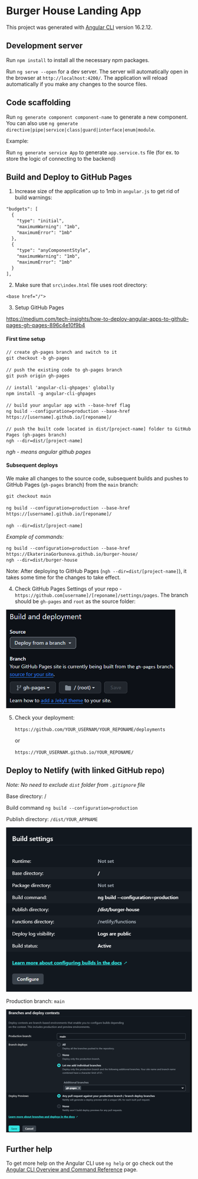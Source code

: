 # Burger House Landing App

This project was generated with [Angular CLI](https://github.com/angular/angular-cli) version 16.2.12.

## Development server

Run `npm install` to install all the necessary npm packages.

Run `ng serve --open` for a dev server. The server will automatically open in the browser at `http://localhost:4200/`. The application will reload automatically if you make any changes to the source files.

## Code scaffolding

Run `ng generate component component-name` to generate a new component. You can also use `ng generate directive|pipe|service|class|guard|interface|enum|module`.

Example:

Run `ng generate service App` to generate `app.service.ts` file (for ex. to store the logic of connecting to the backend)

## Build and Deploy to GitHub Pages

1. Increase size of the application up to 1mb in `angular.js` to get rid of build warnings:

```
"budgets": [
  {
    "type": "initial",
    "maximumWarning": "1mb",
    "maximumError": "1mb"
  },
  {
    "type": "anyComponentStyle",
    "maximumWarning": "1mb",
    "maximumError": "1mb"
  }
],
```

2. Make sure that `src\index.html` file uses root directory: 
```
<base href="/">
```

3. Setup GitHub Pages

https://medium.com/tech-insights/how-to-deploy-angular-apps-to-github-pages-gh-pages-896c4e10f9b4

#### First time setup

```
// create gh-pages branch and switch to it
git checkout -b gh-pages

// push the existing code to gh-pages branch
git push origin gh-pages

// install 'angular-cli-ghpages' globally
npm install -g angular-cli-ghpages

// build your angular app with --base-href flag
ng build --configuration=production --base-href https://[username].github.io/[reponame]/

// push the built code located in dist/[project-name] folder to GitHub Pages (gh-pages branch)
ngh --dir=dist/[project-name]
```

*ngh - means angular github pages*

#### Subsequent deploys

We make all changes to the source code, subsequent builds and pushes to GitHub Pages (`gh-pages` branch) from the `main` branch:

```
git checkout main

ng build --configuration=production --base-href https://[username].github.io/[reponame]/

ngh --dir=dist/[project-name]
```

*Example of commands:*

```
ng build --configuration=production --base-href https://EkaterinaGorbunova.github.io/burger-house/
ngh --dir=dist/burger-house
```

Note: After deploying to GitHub Pages (`ngh --dir=dist/[project-name]`), it takes some time for the changes to take effect.

4. Check GitHub Pages Settings of your repo - `https://github.com[username]/[reponame]/settings/pages`. The branch should be `gh-pages` and `root` as the source folder:

![GitHub Pages](./src/assets/images/github-pages.png)

5. Check your deployment:

    `https://github.com/YOUR_USERNAM/YOUR_REPONAME/deployments`

    or

    `https://YOUR_USERNAM.github.io/YOUR_REPONAME/`


## Deploy to Netlify (with linked GitHub repo)

*Note: No need to exclude `dist` folder from `.gitignore` file*

Base directory: /

Build command `ng build --configuration=production`

Publish directory: `/dist/YOUR_APPNAME`

![GitHub Pages](./src/assets/images/netlify-build-settings.png)

Production branch: `main`

![GitHub Pages](./src/assets/images/netlify-branches-settings.png)


## Further help

To get more help on the Angular CLI use `ng help` or go check out the [Angular CLI Overview and Command Reference](https://angular.io/cli) page.
